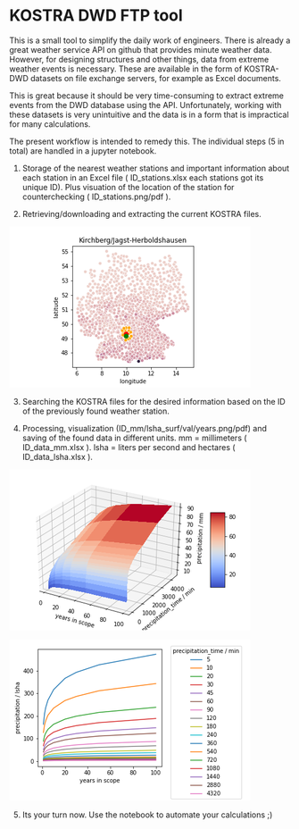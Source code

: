 # KOSTRA DWD FTP tool

This is a small tool to simplify the daily work of engineers. There is already a great weather service API on github that provides minute weather data. However, for designing structures and other things, data from extreme weather events is necessary. These are available in the form of KOSTRA-DWD datasets on file exchange servers, for example as Excel documents.

This is great because it should be very time-consuming to extract extreme events from the DWD database using the API. Unfortunately, working with these datasets is very unintuitive and the data is in a form that is impractical for many calculations.

The present workflow is intended to remedy this. The individual steps (5 in total) are handled in a jupyter notebook.

1) Storage of the nearest weather stations and important information about each station in an Excel file ( ID_stations.xlsx each stations got its unique ID). Plus visuation of the location of the station for counterchecking ( ID_stations.png/pdf ).

2) Retrieving/downloading and extracting the current KOSTRA files.


![ "visualization of the requested coordinates" ](02575_stations.png)

3) Searching the KOSTRA files for the desired information based on the ID of the previously found weather station.

4) Processing, visualization (ID_mm/lsha_surf/val/years.png/pdf) and saving of the found data in different units. mm = millimeters ( ID_data_mm.xlsx ). lsha = liters per second and hectares ( ID_data_lsha.xlsx ). 


![](02575_mm_surf.png)


![](02575_lsha_years.png)

5) Its your turn now. Use the notebook to automate your calculations ;)
